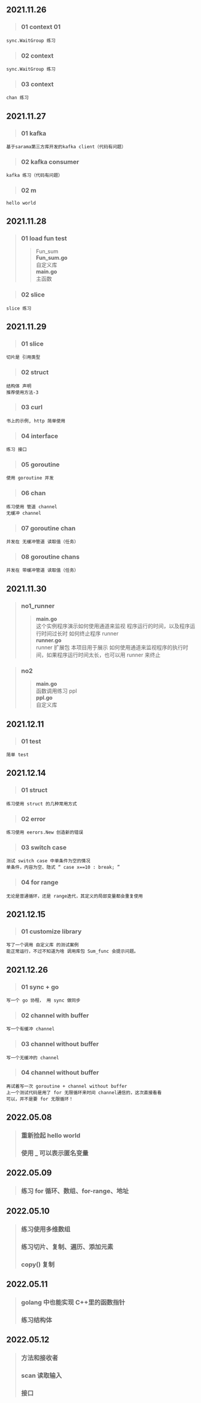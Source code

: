 
## 2021.11.26  
>### 01 context 01  
    sync.WaitGroup 练习  

>### 02 context  
    sync.WaitGroup 练习  
>### 03 context  
    chan 练习

## 2021.11.27  
>### 01 kafka  
    基于sarama第三方库开发的kafka client（代码有问题）

>### 02 kafka consumer  
    kafka 练习（代码有问题）

>### 02 m  
    hello world  

## 2021.11.28
>### 01 load fun test  
>> Fun_sum  
    **Fun_sum.go**  
    自定义库  
**main.go**  
    主函数

>### 02 slice  
    slice 练习

## 2021.11.29
>### 01 slice  
    切片是 引用类型

>### 02 struct  
    结构体 声明
	推荐使用方法-3

>### 03 curl  
    书上的示例, http 简单使用

>### 04 interface  
    练习 接口

>### 05 goroutine  
    使用 goroutine 并发

>### 06 chan
    练习使用 管道 channel
	无缓冲 channel

>### 07 goroutine chan  
    并发在 无缓冲管道 读取值（任务）

>### 08 goroutine chans
    并发在 带缓冲管道 读取值（任务）


## 2021.11.30
>### no1_runner  
>>**main.go**  
    这个实例程序演示如何使用通道来监视
	程序运行的时间，以及程序运行时间过长时 如何终止程序
>>runner  
**runner.go**  
    runner 扩展包
	本项目用于展示 如何使用通道来监视程序的执行时间，如果程序运行时间太长，也可以用 runner 来终止

>### no2
>>**main.go**  
    函数调用练习
>>ppl  
**ppl.go**  
    自定义库

## 2021.12.11
>### 01 test  
    简单 test

## 2021.12.14  
>### 01 struct
    练习使用 struct 的几种常用方式
>### 02 error  
    练习使用 eerors.New 创造新的错误
>### 03 switch case  
    测试 switch case 中单条件为空的情况  
	单条件，内容为空、隐式 “ case x==10 : break; ”
>### 04 for range  
    无论是普通循环，还是 range迭代，其定义的局部变量都会重复使用

## 2021.12.15  
>### 01 customize library  
    写了一个调用 自定义库 的测试案例  
	能正常运行，不过不知道为啥 调用库包 Sum_func 会提示问题。  

## 2021.12.26  
>### 01 sync + go  
    写一个 go 协程， 用 sync 做同步

>### 02 channel with buffer  
    写一个有缓冲 channel

>### 03 channel without buffer
    写一个无缓冲的 channel

>### 04 channel without buffer  
    再试着写一次 goroutine + channel without buffer  
	上一个测试代码是用了 for 无限循环来时间 channel通信的，这次直接看看  
	可以，并不是要 for 无限循环！  

## 2022.05.08
>### 重新捡起 hello world
>### 使用 _ 可以表示匿名变量


## 2022.05.09
>### 练习 for 循环、数组、for-range、地址


## 2022.05.10
>### 练习使用多维数组
>### 练习切片、复制、遍历、添加元素
>### copy() 复制

## 2022.05.11
>### golang 中也能实现  C++里的函数指针
>### 练习结构体

## 2022.05.12
>### 方法和接收者
>### scan 读取输入
>### 接口